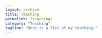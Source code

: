 ```yaml
---
layout: archive
title: Teaching
permalink: /teaching/
category: "Teaching"
tagline: "Here is a list of my teaching."
---
```

